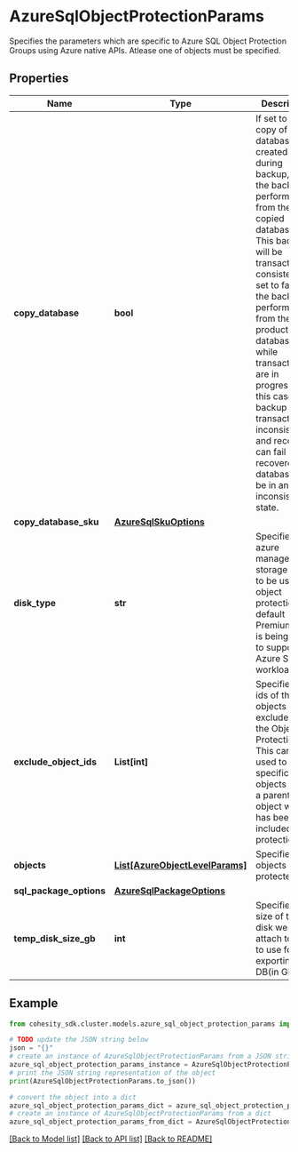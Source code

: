 # AzureSqlObjectProtectionParams

Specifies the parameters which are specific to Azure SQL Object Protection Groups using Azure native APIs. Atlease one of objects must be specified.

## Properties

Name | Type | Description | Notes
------------ | ------------- | ------------- | -------------
**copy_database** | **bool** | If set to true, a copy of the database is created during backup, and the backup is performed from the copied database. This backup will be transactionally consistent. If set to false, the backup is performed from the production database while transactions are in progress. In this case, the backup will be transactionally inconsistent, and recovery can fail or the recovered database may be in an inconsistent state. | [optional] 
**copy_database_sku** | [**AzureSqlSkuOptions**](AzureSqlSkuOptions.md) |  | [optional] 
**disk_type** | **str** | Specifies azure managed storage disk to be used for object protection. By default Premium LRS is being used to support Azure SQL workloads. | [optional] 
**exclude_object_ids** | **List[int]** | Specifies the ids of the objects to be excluded in the Object Protection. This can be used to ignore specific objects under a parent object which has been included for protection. | [optional] 
**objects** | [**List[AzureObjectLevelParams]**](AzureObjectLevelParams.md) | Specifies the objects to be protected. | [optional] 
**sql_package_options** | [**AzureSqlPackageOptions**](AzureSqlPackageOptions.md) |  | [optional] 
**temp_disk_size_gb** | **int** | Specifies the size of the disk we will attach to rigel to use for exporting this DB(in GB). | [optional] 

## Example

```python
from cohesity_sdk.cluster.models.azure_sql_object_protection_params import AzureSqlObjectProtectionParams

# TODO update the JSON string below
json = "{}"
# create an instance of AzureSqlObjectProtectionParams from a JSON string
azure_sql_object_protection_params_instance = AzureSqlObjectProtectionParams.from_json(json)
# print the JSON string representation of the object
print(AzureSqlObjectProtectionParams.to_json())

# convert the object into a dict
azure_sql_object_protection_params_dict = azure_sql_object_protection_params_instance.to_dict()
# create an instance of AzureSqlObjectProtectionParams from a dict
azure_sql_object_protection_params_from_dict = AzureSqlObjectProtectionParams.from_dict(azure_sql_object_protection_params_dict)
```
[[Back to Model list]](../README.md#documentation-for-models) [[Back to API list]](../README.md#documentation-for-api-endpoints) [[Back to README]](../README.md)


